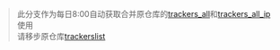 > 此分支作为每日8:00自动获取合并原仓库的[trackers_all](https://raw.githubusercontent.com/ngosang/trackerslist/master/trackers_best.txt)和[trackers_all_ip](https://raw.githubusercontent.com/ngosang/trackerslist/master/trackers_all_ip.txt)使用<br>
> 请移步原仓库[trackerslist](https://github.com/ngosang/trackerslist)
